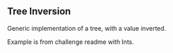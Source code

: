 Tree Inversion
---

Generic implementation of a tree, with a value inverted.

Example is from challenge readme with Ints.
